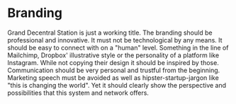 # Branding

Grand Decentral Station is just a working title. The branding should be professional and innovative. It must not be technological by any means. It should be easy to connect with on a "human" level. Something in the line of Mailchimp, Dropbox' illustrative style or the personality of a platform like Instagram. While not copying their design it should be inspired by those. Communication should be very personal and trustful from the beginning. Marketing speech must be avoided as well as hipster-startup-jargon like "this is changing the world". Yet it should clearly show the perspective and possibilities that this system and network offers. 
